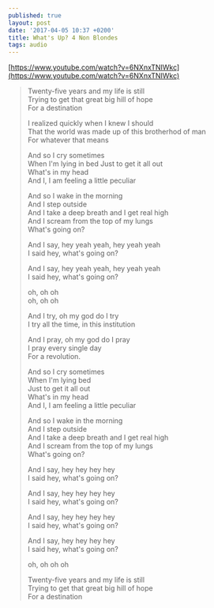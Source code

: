 ```yaml
---
published: true
layout: post
date: '2017-04-05 10:37 +0200'
title: What's Up? 4 Non Blondes
tags: audio
---
```

[https://www.youtube.com/watch?v=6NXnxTNIWkc](https://www.youtube.com/watch?v=6NXnxTNIWkc)

> Twenty-five years and my life is still  
> Trying to get that great big hill of hope  
> For a destination  
> 
> I realized quickly when I knew I should  
> That the world was made up of this brotherhod of man  
> For whatever that means
> 
> And so I cry sometimes  
> When I'm lying in bed Just to get it all out  
> What's in my head  
> And I, I am feeling a little peculiar
> 
> And so I wake in the morning  
> And I step outside  
> And I take a deep breath and I get real high  
> And I scream from the top of my lungs  
> What's going on?
> 
> And I say, hey yeah yeah, hey yeah yeah  
> I said hey, what's going on?
> 
> And I say, hey yeah yeah, hey yeah yeah  
> I said hey, what's going on?
> 
> oh, oh oh  
> oh, oh oh
> 
> And I try, oh my god do I try  
> I try all the time, in this institution
> 
> And I pray, oh my god do I pray  
> I pray every single day  
> For a revolution.
> 
> And so I cry sometimes  
> When I'm lying bed  
> Just to get it all out  
> What's in my head  
> And I, I am feeling a little peculiar
> 
> And so I wake in the morning  
> And I step outside  
> And I take a deep breath and I get real high  
> And I scream from the top of my lungs  
> What's going on?
> 
> And I say, hey hey hey hey  
> I said hey, what's going on?
> 
> And I say, hey hey hey hey  
> I said hey, what's going on?
> 
> And I say, hey hey hey hey  
> I said hey, what's going on?
> 
> And I say, hey hey hey hey  
> I said hey, what's going on?
> 
> oh, oh oh oh
> 
> Twenty-five years and my life is still  
> Trying to get that great big hill of hope  
> For a destination
